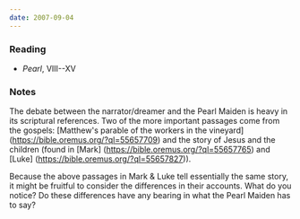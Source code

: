 ```yaml
---
date: 2007-09-04
---
```


### Reading

* <cite>Pearl</cite>, VIII--XV

### Notes

The debate between the narrator/dreamer and the Pearl Maiden is heavy in its scriptural references. Two of the more important passages come from the gospels: [Matthew's parable of the workers in the vineyard] (https://bible.oremus.org/?ql=55657709) and the story of Jesus and the children (found in [Mark] (https://bible.oremus.org/?ql=55657765) and [Luke] (https://bible.oremus.org/?ql=55657827)).

Because the above passages in Mark & Luke tell essentially the same story, it might be fruitful to consider the differences in their accounts. What do you notice? Do these differences have any bearing in what the Pearl Maiden has to say?
